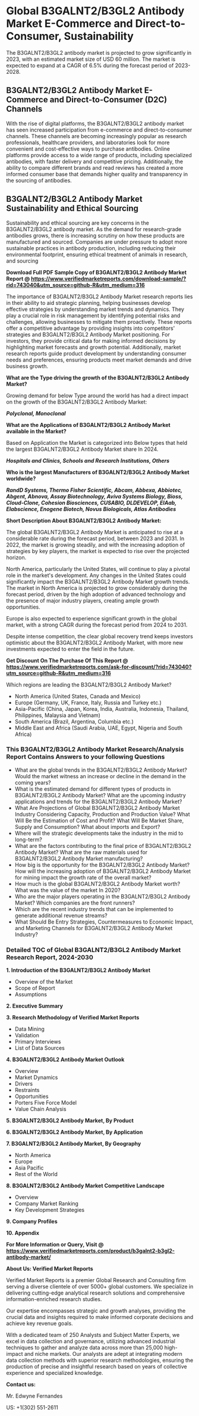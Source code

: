 <h1>Global B3GALNT2/B3GL2 Antibody Market E-Commerce and Direct-to-Consumer, Sustainability</h1><p class=""><p>The B3GALNT2/B3GL2 antibody market is projected to grow significantly in 2023, with an estimated market size of USD 60 million. The market is expected to expand at a CAGR of 6.5% during the forecast period of 2023-2028.</p><h2>B3GALNT2/B3GL2 Antibody Market E-Commerce and Direct-to-Consumer (D2C) Channels</h2><p>With the rise of digital platforms, the B3GALNT2/B3GL2 antibody market has seen increased participation from e-commerce and direct-to-consumer channels. These channels are becoming increasingly popular as research professionals, healthcare providers, and laboratories look for more convenient and cost-effective ways to purchase antibodies. Online platforms provide access to a wide range of products, including specialized antibodies, with faster delivery and competitive pricing. Additionally, the ability to compare different brands and read reviews has created a more informed consumer base that demands higher quality and transparency in the sourcing of antibodies.</p><h2>B3GALNT2/B3GL2 Antibody Market Sustainability and Ethical Sourcing</h2><p>Sustainability and ethical sourcing are key concerns in the B3GALNT2/B3GL2 antibody market. As the demand for research-grade antibodies grows, there is increasing scrutiny on how these products are manufactured and sourced. Companies are under pressure to adopt more sustainable practices in antibody production, including reducing their environmental footprint, ensuring ethical treatment of animals in research, and sourcing</p><p class=""><strong>Download Full PDF Sample Copy of B3GALNT2/B3GL2 Antibody Market Report @ <a href="https://www.verifiedmarketreports.com/download-sample/?rid=743040&utm_source=github-R&utm_medium=316" target="_blank">https://www.verifiedmarketreports.com/download-sample/?rid=743040&utm_source=github-R&utm_medium=316</a></strong></p><p>The importance of&nbsp;B3GALNT2/B3GL2 Antibody Market research reports lies in their ability to aid strategic planning, helping businesses develop effective strategies by understanding market trends and dynamics. They play a crucial role in risk management by identifying potential risks and challenges, allowing businesses to mitigate them proactively. These reports offer a competitive advantage by providing insights into competitors' strategies and B3GALNT2/B3GL2 Antibody Market positioning. For investors, they provide critical data for making informed decisions by highlighting market forecasts and growth potential. Additionally, market research reports guide product development by understanding consumer needs and preferences, ensuring products meet market demands and drive business growth.</p><p><strong>What are the&nbsp;Type driving the growth of the B3GALNT2/B3GL2 Antibody Market?</strong></p><p id="" class="">Growing demand for below Type around the world has had a direct impact on the growth of the B3GALNT2/B3GL2 Antibody Market:</p><p class=""><em><strong>Polyclonal, Monoclonal</strong></em></p><p class=""><strong>What are the&nbsp;Applications&nbsp;of B3GALNT2/B3GL2 Antibody Market available in the Market?</strong></p><p id="" class="">Based on Application the Market is categorized into Below types that held the largest B3GALNT2/B3GL2 Antibody Market share In 2024.</p><p class=""><em><strong>Hospitals and Clinics, Schools and Research Institutions, Others</strong></em></p><p class=""><strong>Who is the largest Manufacturers of B3GALNT2/B3GL2 Antibody Market worldwide?</strong></p><p><em><strong>RandD Systems, Thermo Fisher Scientific, Abcam, Abbexa, Abbiotec, Abgent, Abnova, Assay Biotechnology, Aviva Systems Biology, Bioss, Cloud-Clone, Cohesion Biosciences, CUSABIO, DLDEVELOP, EIAab, Elabscience, Enogene Biotech, Novus Biologicals, Atlas Antibodies</strong></em></p><p id="" class=""><strong>Short Description About B3GALNT2/B3GL2 Antibody Market:</strong></p><p>The global B3GALNT2/B3GL2 Antibody Market is anticipated to rise at a considerable rate during the forecast period, between 2023 and 2031. In 2022, the market is growing steadily, and with the increasing adoption of strategies by key players, the market is expected to rise over the projected horizon.</p><p>North America, particularly the United States, will continue to play a pivotal role in the market's development. Any changes in the United States could significantly impact the B3GALNT2/B3GL2 Antibody Market growth trends. The market in North America is projected to grow considerably during the forecast period, driven by the high adoption of advanced technology and the presence of major industry players, creating ample growth opportunities.</p><p>Europe is also expected to experience significant growth in the global market, with a strong CAGR during the forecast period from 2024 to 2031.</p><p>Despite intense competition, the clear global recovery trend keeps investors optimistic about the B3GALNT2/B3GL2 Antibody Market, with more new investments expected to enter the field in the future.</p><p id="" class=""><strong>Get Discount On The Purchase Of This Report @ <a href="https://www.verifiedmarketreports.com/ask-for-discount/?rid=743040?utm_source=github-R&utm_medium=316" target="_blank">https://www.verifiedmarketreports.com/ask-for-discount/?rid=743040?utm_source=github-R&utm_medium=316</a></strong></p><p class="">Which regions are leading the B3GALNT2/B3GL2 Antibody Market?</p><ul><li>North America (United States, Canada and Mexico)</li><li>Europe (Germany, UK, France, Italy, Russia and Turkey etc.)</li><li>Asia-Pacific (China, Japan, Korea, India, Australia, Indonesia, Thailand, Philippines, Malaysia and Vietnam)</li><li>South America (Brazil, Argentina, Columbia etc.)</li><li>Middle East and Africa (Saudi Arabia, UAE, Egypt, Nigeria and South Africa)</li></ul><h3 id="" class="">This B3GALNT2/B3GL2 Antibody Market Research/Analysis Report Contains Answers to your following Questions</h3><ul><li>What are the global trends in the B3GALNT2/B3GL2 Antibody Market? Would the market witness an increase or decline in the demand in the coming years?</li><li>What is the estimated demand for different types of products in B3GALNT2/B3GL2 Antibody Market? What are the upcoming industry applications and trends for the B3GALNT2/B3GL2 Antibody Market?</li><li>What Are Projections of Global B3GALNT2/B3GL2 Antibody Market Industry Considering Capacity, Production and Production Value? What Will Be the Estimation of Cost and Profit? What Will Be Market Share, Supply and Consumption? What about imports and Export?</li><li>Where will the strategic developments take the industry in the mid to long-term?</li><li>What are the factors contributing to the final price of B3GALNT2/B3GL2 Antibody Market? What are the raw materials used for B3GALNT2/B3GL2 Antibody Market manufacturing?</li><li>How big is the opportunity for the B3GALNT2/B3GL2 Antibody Market? How will the increasing adoption of B3GALNT2/B3GL2 Antibody Market for mining impact the growth rate of the overall market?</li><li>How much is the global B3GALNT2/B3GL2 Antibody Market worth? What was the value of the market In 2020?</li><li>Who are the major players operating in the B3GALNT2/B3GL2 Antibody Market? Which companies are the front runners?</li><li>Which are the recent industry trends that can be implemented to generate additional revenue streams?</li><li>What Should Be Entry Strategies, Countermeasures to Economic Impact, and Marketing Channels for B3GALNT2/B3GL2 Antibody Market Industry?</li></ul><h3 id="" class="">Detailed TOC of Global B3GALNT2/B3GL2 Antibody Market Research Report, 2024-2030</h3><p id="" class=""><strong>1. Introduction of the B3GALNT2/B3GL2 Antibody Market</strong></p><ul><li>Overview of the Market</li><li>Scope of Report</li><li>Assumptions</li></ul><p id="" class=""><strong>2. Executive Summary</strong></p><p id="" class=""><strong>3. Research Methodology of Verified Market Reports</strong></p><ul><li>Data Mining</li><li>Validation</li><li>Primary Interviews</li><li>List of Data Sources</li></ul><p id="" class=""><strong>4. B3GALNT2/B3GL2 Antibody Market Outlook</strong></p><ul><li>Overview</li><li>Market Dynamics</li><li>Drivers</li><li>Restraints</li><li>Opportunities</li><li>Porters Five Force Model</li><li>Value Chain Analysis</li></ul><p id="" class=""><strong>5. B3GALNT2/B3GL2 Antibody Market, By Product</strong></p><p id="" class=""><strong>6. B3GALNT2/B3GL2 Antibody Market, By Application</strong></p><p id="" class=""><strong>7. B3GALNT2/B3GL2 Antibody Market, By Geography</strong></p><ul><li>North America</li><li>Europe</li><li>Asia Pacific</li><li>Rest of the World</li></ul><p id="" class=""><strong>8. B3GALNT2/B3GL2 Antibody Market Competitive Landscape</strong></p><ul><li>Overview</li><li>Company Market Ranking</li><li>Key Development Strategies</li></ul><p id="" class=""><strong>9. Company Profiles</strong></p><p id="" class=""><strong>10. Appendix</strong></p><p id="" class=""><strong>For More Information or Query, Visit @ <a href="https://www.verifiedmarketreports.com/product/b3galnt2-b3gl2-antibody-market/" target="_blank">https://www.verifiedmarketreports.com/product/b3galnt2-b3gl2-antibody-market/</a></strong></p><p id="" class=""><strong>About Us: Verified Market Reports</strong></p><p id="" class="">Verified Market Reports is a premier Global Research and Consulting firm serving a diverse clientele of over 5000+ global customers. We specialize in delivering cutting-edge analytical research solutions and comprehensive information-enriched research studies.</p><p id="" class="">Our expertise encompasses strategic and growth analyses, providing the crucial data and insights required to make informed corporate decisions and achieve key revenue goals.</p><p id="" class="">With a dedicated team of 250 Analysts and Subject Matter Experts, we excel in data collection and governance, utilizing advanced industrial techniques to gather and analyze data across more than 25,000 high-impact and niche markets. Our analysts are adept at integrating modern data collection methods with superior research methodologies, ensuring the production of precise and insightful research based on years of collective experience and specialized knowledge.</p><p id="" class=""><strong>Contact us:</strong></p><p id="" class="">Mr. Edwyne Fernandes</p><p id="" class="">US: +1(302) 551-2611</p>
